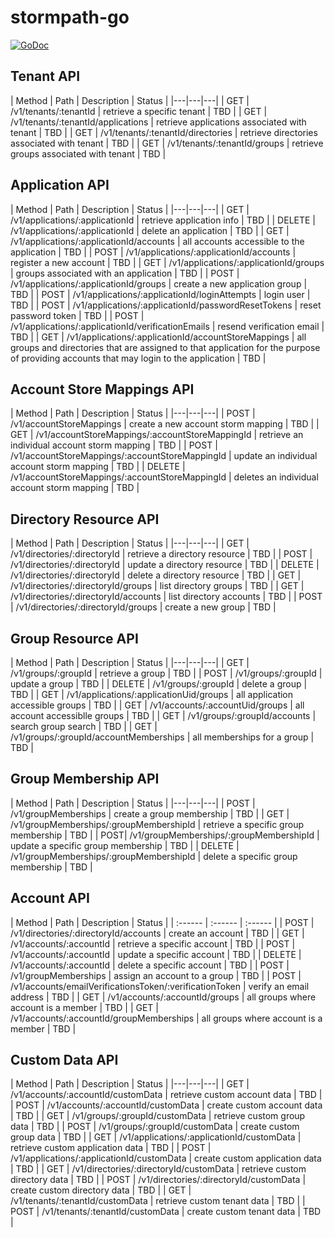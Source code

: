 stormpath-go
============

[![GoDoc](https://godoc.org/github.com/savaki/stormpath-go?status.svg)](https://godoc.org/github.com/savaki/stormpath-go)

## Tenant API

| Method | Path | Description | Status |
|---|---|---|
| GET | /v1/tenants/:tenantId | retrieve a specific tenant | TBD |
| GET | /v1/tenants/:tenantId/applications | retrieve applications associated with tenant | TBD |
| GET | /v1/tenants/:tenantId/directories | retrieve directories associated with tenant | TBD |
| GET | /v1/tenants/:tenantId/groups | retrieve groups associated with tenant | TBD |

## Application API

| Method | Path | Description | Status |
|---|---|---|
| GET | /v1/applications/:applicationId | retrieve application info | TBD |
| DELETE | /v1/applications/:applicationId | delete an application | TBD |
| GET | /v1/applications/:applicationId/accounts | all accounts accessible to the application | TBD |
| POST | /v1/applications/:applicationId/accounts | register a new account | TBD |
| GET | /v1/applications/:applicationId/groups | groups associated with an application | TBD |
| POST | /v1/applications/:applicationId/groups | create a new application group | TBD |
| POST | /v1/applications/:applicationId/loginAttempts | login user | TBD |
| POST | /v1/applications/:applicationId/passwordResetTokens | reset password token | TBD | 
| POST | /v1/applications/:applicationId/verificationEmails | resend verification email | TBD |
| GET | /v1/applications/:applicationId/accountStoreMappings | all groups and directories that are assigned to that application for the purpose of providing accounts that may login to the application | TBD |

## Account Store Mappings API

| Method | Path | Description | Status |
|---|---|---|
| POST | /v1/accountStoreMappings | create a new account storm mapping | TBD |
| GET | /v1/accountStoreMappings/:accountStoreMappingId | retrieve an individual account storm mapping | TBD |
| POST | /v1/accountStoreMappings/:accountStoreMappingId | update an individual account storm mapping | TBD |
| DELETE | /v1/accountStoreMappings/:accountStoreMappingId | deletes an individual account storm mapping | TBD |

## Directory Resource API

| Method | Path | Description | Status |
|---|---|---|
| GET | /v1/directories/:directoryId | retrieve a directory resource | TBD | 
| POST | /v1/directories/:directoryId | update a directory resource | TBD | 
| DELETE | /v1/directories/:directoryId | delete a directory resource | TBD | 
| GET | /v1/directories/:directoryId/groups | list directory groups | TBD |
| GET | /v1/directories/:directoryId/accounts | list directory accounts | TBD | 
| POST | /v1/directories/:directoryId/groups | create a new group | TBD |

## Group Resource API

| Method | Path | Description | Status |
|---|---|---|
| GET | /v1/groups/:groupId | retrieve a group | TBD |
| POST | /v1/groups/:groupId | update a group | TBD |
| DELETE | /v1/groups/:groupId | delete a group | TBD |
| GET | /v1/applications/:applicationUid/groups | all application accessible groups | TBD |
| GET | /v1/accounts/:accountUid/groups | all account accessiblle groups | TBD | 
| GET | /v1/groups/:groupId/accounts | search group search | TBD |
| GET | /v1/groups/:groupId/accountMemberships | all memberships for a group | TBD |

## Group Membership API

| Method | Path | Description | Status |
|---|---|---|
| POST | /v1/groupMemberships | create a group membership | TBD |
| GET | /v1/groupMemberships/:groupMembershipId | retrieve a specific group membership | TBD |
| POST| /v1/groupMemberships/:groupMembershipId | update a specific group membership | TBD |
| DELETE | /v1/groupMemberships/:groupMembershipId | delete a specific group membership | TBD |

## Account API

| Method | Path | Description | Status |
| :------ | :------ | :------ |
| POST | /v1/directories/:directoryId/accounts | create an account | TBD |
| GET | /v1/accounts/:accountId | retrieve a specific account | TBD |
| POST | /v1/accounts/:accountId | update a specific account | TBD |
| DELETE | /v1/accounts/:accountId | delete a specific account | TBD |
| POST | /v1/groupMemberships | assign an account to a group | TBD | 
| POST | /v1/accounts/emailVerificationsToken/:verificationToken | verify an email address | TBD |
| GET | /v1/accounts/:accountId/groups | all groups where account is a member | TBD |
| GET | /v1/accounts/:accountId/groupMemberships | all groups where account is a member | TBD |

## Custom Data API

| Method | Path | Description | Status |
|---|---|---|
| GET | /v1/accounts/:accountId/customData | retrieve custom account data | TBD |
| POST | /v1/accounts/:accountId/customData | create custom account data | TBD |
| GET | /v1/groups/:groupId/customData | retrieve custom group data | TBD |
| POST | /v1/groups/:groupId/customData | create custom group data | TBD |
| GET | /v1/applications/:applicationId/customData | retrieve custom application data | TBD |
| POST | /v1/applications/:applicationId/customData | create custom application data | TBD |
| GET | /v1/directories/:directoryId/customData | retrieve custom directory data | TBD |
| POST | /v1/directories/:directoryId/customData | create custom directory data | TBD |
| GET | /v1/tenants/:tenantId/customData | retrieve custom tenant data | TBD |
| POST | /v1/tenants/:tenantId/customData | create custom tenant data | TBD |


